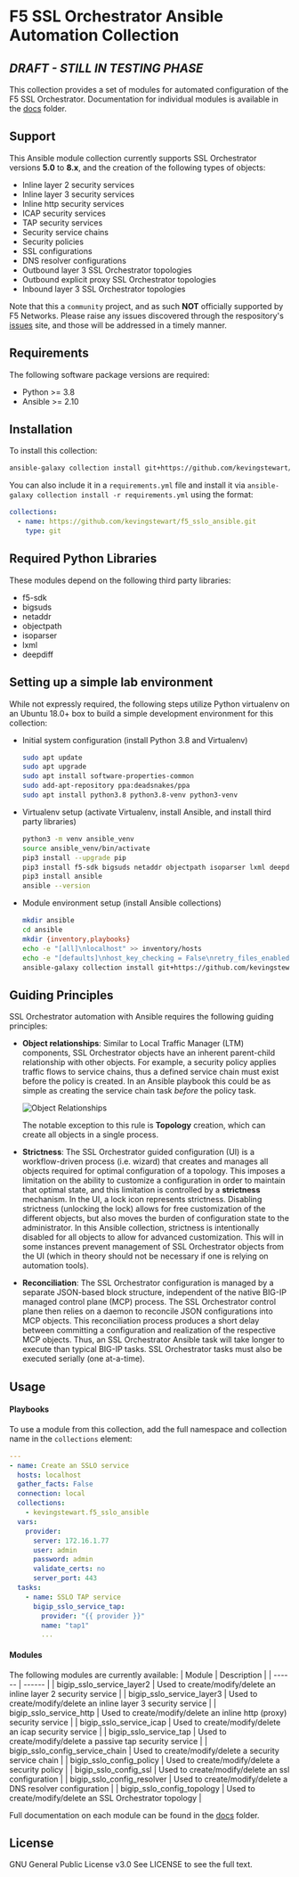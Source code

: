 # F5 SSL Orchestrator Ansible Automation Collection
## _DRAFT - STILL IN TESTING PHASE_

This collection provides a set of modules for automated configuration of the F5 SSL Orchestrator.
Documentation for individual modules is available in the [docs](https://github.com/kevingstewart/f5_sslo_ansible/blob/main/docs/) folder.


## Support
This Ansible module collection currently supports SSL Orchestrator versions **5.0** to **8.x**, and the creation of the following types of objects:
- Inline layer 2 security services
- Inline layer 3 security services
- Inline http security services
- ICAP security services
- TAP security services
- Security service chains
- Security policies
- SSL configurations
- DNS resolver configurations
- Outbound layer 3 SSL Orchestrator topologies
- Outbound explicit proxy SSL Orchestrator topologies
- Inbound layer 3 SSL Orchestrator topologies

Note that this a `community` project, and as such **NOT** officially supported by F5 Networks. Please raise any issues discovered through the respository's [issues](https://github.com/kevingstewart/f5_sslo_ansible/issues) site, and those will be addressed in a timely manner.

## Requirements
The following software package versions are required:
- Python >= 3.8
- Ansible >= 2.10

## Installation
To install this collection: 
```bash
ansible-galaxy collection install git+https://github.com/kevingstewart/f5_sslo_ansible.git
```
You can also include it in a `requirements.yml` file and install it via `ansible-galaxy collection install -r requirements.yml` using the format:
```yaml
collections:
  - name: https://github.com/kevingstewart/f5_sslo_ansible.git
    type: git
```
## Required Python Libraries
These modules depend on the following third party libraries:
- f5-sdk
- bigsuds
- netaddr
- objectpath
- isoparser
- lxml
- deepdiff

## Setting up a simple lab environment
While not expressly required, the following steps utilize Python virtualenv on an Ubuntu 18.0+ box to build a simple development environment for this collection:
- Initial system configuration (install Python 3.8 and Virtualenv)
  ```bash
  sudo apt update
  sudo apt upgrade
  sudo apt install software-properties-common
  sudo add-apt-repository ppa:deadsnakes/ppa
  sudo apt install python3.8 python3.8-venv python3-venv
  ```
- Virtualenv setup (activate Virtualenv, install Ansible, and install third party libraries)
  ```bash
  python3 -m venv ansible_venv
  source ansible_venv/bin/activate
  pip3 install --upgrade pip
  pip3 install f5-sdk bigsuds netaddr objectpath isoparser lxml deepdiff
  pip3 install ansible
  ansible --version
  ```
- Module environment setup (install Ansible collections)
  ```bash
  mkdir ansible
  cd ansible
  mkdir {inventory,playbooks}
  echo -e "[all]\nlocalhost" >> inventory/hosts
  echo -e "[defaults]\nhost_key_checking = False\nretry_files_enabled = False" >> ansible.cfg
  ansible-galaxy collection install git+https://github.com/kevingstewart/f5_sslo_ansible.git
  ```

## Guiding Principles
SSL Orchestrator automation with Ansible requires the following guiding principles:
- **Object relationships**: Similar to Local Traffic Manager (LTM) components, SSL Orchestrator objects have an inherent parent-child relationship with other objects. For example, a security policy applies traffic flows to service chains, thus a defined service chain must exist before the policy is created. In an Ansible playbook this could be as simple as creating the service chain task _before_ the policy task.

  ![Object Relationships](<img src="/images/f5_sslo_ansible_relationships.png" width="600">)
  
  The notable exception to this rule is **Topology** creation, which can create all objects in a single process.

- **Strictness**: The SSL Orchestrator guided configuration (UI) is a workflow-driven process (i.e. wizard) that creates and manages all objects required for optimal configuration of a topology. This imposes a limitation on the ability to customize a configuration in order to maintain that optimal state, and this limitation is controlled by a **strictness** mechanism. In the UI, a lock icon represents strictness. Disabling strictness (unlocking the lock) allows for free customization of the different objects, but also moves the burden of configuration state to the administrator. In this Ansible collection, strictness is intentionally disabled for all objects to allow for advanced customization. This will in some instances prevent management of SSL Orchestrator objects from the UI (which in theory should not be necessary if one is relying on automation tools).

- **Reconciliation**: The SSL Orchestrator configuration is managed by a separate JSON-based block structure, independent of the native BIG-IP managed control plane (MCP) process. The SSL Orchestrator control plane then relies on a daemon to reconcile JSON configurations into MCP objects. This reconciliation process produces a short delay between committing a configuration and realization of the respective MCP objects. Thus, an SSL Orchestrator Ansible task will take longer to execute than typical BIG-IP tasks. SSL Orchestrator tasks must also be executed serially (one at-a-time).

## Usage
#### Playbooks
To use a module from this collection, add the full namespace and collection name in the `collections` element:

```YAML
---
- name: Create an SSLO service
  hosts: localhost
  gather_facts: False
  connection: local
  collections:
    - kevingstewart.f5_sslo_ansible
  vars: 
    provider:
      server: 172.16.1.77
      user: admin
      password: admin
      validate_certs: no
      server_port: 443
  tasks:
    - name: SSLO TAP service
      bigip_sslo_service_tap:
        provider: "{{ provider }}"
        name: "tap1"
        ...
```
#### Modules
The following modules are currently available:
| Module | Description |
| ------ | ------ |
| bigip_sslo_service_layer2         | Used to create/modify/delete an inline layer 2 security service |
| bigip_sslo_service_layer3         | Used to create/modify/delete an inline layer 3 security service |
| bigip_sslo_service_http           | Used to create/modify/delete an inline http (proxy) security service |
| bigip_sslo_service_icap           | Used to create/modify/delete an icap security service |
| bigip_sslo_service_tap            | Used to create/modify/delete a passive tap security service |
| bigip_sslo_config_service_chain   | Used to create/modify/delete a security service chain |
| bigip_sslo_config_policy          | Used to create/modify/delete a security policy |
| bigip_sslo_config_ssl             | Used to create/modify/delete an ssl configuration |
| bigip_sslo_config_resolver        | Used to create/modify/delete a DNS resolver configuration |
| bigip_sslo_config_topology        | Used to create/modify/delete an SSL Orchestrator topology |

Full documentation on each module can be found in the [docs](https://github.com/kevingstewart/f5_sslo_ansible/blob/main/docs/) folder.

## License
GNU General Public License v3.0
See LICENSE to see the full text.


